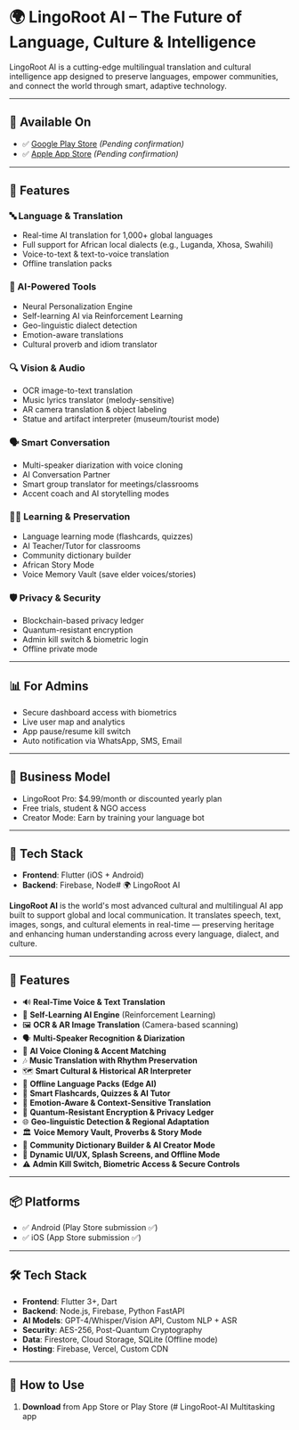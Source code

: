 # 🌍 LingoRoot AI – The Future of Language, Culture & Intelligence

LingoRoot AI is a cutting-edge multilingual translation and cultural intelligence app designed to preserve languages, empower communities, and connect the world through smart, adaptive technology.

---

## 📱 Available On

- ✅ [Google Play Store](#) *(Pending confirmation)*
- ✅ [Apple App Store](#) *(Pending confirmation)*

---

## 🚀 Features

### 🔤 Language & Translation
- Real-time AI translation for 1,000+ global languages
- Full support for African local dialects (e.g., Luganda, Xhosa, Swahili)
- Voice-to-text & text-to-voice translation
- Offline translation packs

### 🧠 AI-Powered Tools
- Neural Personalization Engine
- Self-learning AI via Reinforcement Learning
- Geo-linguistic dialect detection
- Emotion-aware translations
- Cultural proverb and idiom translator

### 🔍 Vision & Audio
- OCR image-to-text translation
- Music lyrics translator (melody-sensitive)
- AR camera translation & object labeling
- Statue and artifact interpreter (museum/tourist mode)

### 🗣️ Smart Conversation
- Multi-speaker diarization with voice cloning
- AI Conversation Partner
- Smart group translator for meetings/classrooms
- Accent coach and AI storytelling modes

### 🧑‍🏫 Learning & Preservation
- Language learning mode (flashcards, quizzes)
- AI Teacher/Tutor for classrooms
- Community dictionary builder
- African Story Mode
- Voice Memory Vault (save elder voices/stories)

### 🛡️ Privacy & Security
- Blockchain-based privacy ledger
- Quantum-resistant encryption
- Admin kill switch & biometric login
- Offline private mode

---

## 📊 For Admins
- Secure dashboard access with biometrics
- Live user map and analytics
- App pause/resume kill switch
- Auto notification via WhatsApp, SMS, Email

---

## 💼 Business Model
- LingoRoot Pro: $4.99/month or discounted yearly plan
- Free trials, student & NGO access
- Creator Mode: Earn by training your language bot

---

## 🔧 Tech Stack

- **Frontend**: Flutter (iOS + Android)
- **Backend**: Firebase, Node# 🌍 LingoRoot AI

**LingoRoot AI** is the world's most advanced cultural and multilingual AI app built to support global and local communication. It translates speech, text, images, songs, and cultural elements in real-time — preserving heritage and enhancing human understanding across every language, dialect, and culture.

---

## 🚀 Features

- 🔊 **Real-Time Voice & Text Translation**
- 🧠 **Self-Learning AI Engine** (Reinforcement Learning)
- 🖼️ **OCR & AR Image Translation** (Camera-based scanning)
- 🗣️ **Multi-Speaker Recognition & Diarization**
- 🎤 **AI Voice Cloning & Accent Matching**
- 🎶 **Music Translation with Rhythm Preservation**
- 🗺️ **Smart Cultural & Historical AR Interpreter**
- 🧩 **Offline Language Packs (Edge AI)**
- 🧾 **Smart Flashcards, Quizzes & AI Tutor**
- 🧬 **Emotion-Aware & Context-Sensitive Translation**
- 🔐 **Quantum-Resistant Encryption & Privacy Ledger**
- 🌐 **Geo-linguistic Detection & Regional Adaptation**
- 🏛️ **Voice Memory Vault, Proverbs & Story Mode**
- 🧱 **Community Dictionary Builder & AI Creator Mode**
- 📱 **Dynamic UI/UX, Splash Screens, and Offline Mode**
- ⚠️ **Admin Kill Switch, Biometric Access & Secure Controls**

---

## 📦 Platforms

- ✅ Android (Play Store submission ✅)
- ✅ iOS (App Store submission ✅)

---

## 🛠️ Tech Stack

- **Frontend**: Flutter 3+, Dart
- **Backend**: Node.js, Firebase, Python FastAPI
- **AI Models**: GPT-4/Whisper/Vision API, Custom NLP + ASR
- **Security**: AES-256, Post-Quantum Cryptography
- **Data**: Firestore, Cloud Storage, SQLite (Offline mode)
- **Hosting**: Firebase, Vercel, Custom CDN

---

## 📍 How to Use

1. **Download** from App Store or Play Store (# LingoRoot-AI
Multitasking app
